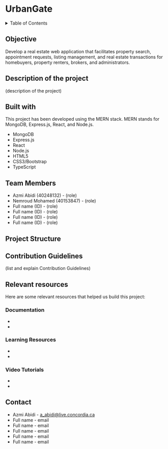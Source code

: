 # UrbanGate
<!-- 
Ideas: 
- add a "go to top" button after each section
- add logos
-->
<details>
<summary>Table of Contents</summary>
    
- [Objective](#Objective)
- [Description of the project](#description-of-the-project)
- [Built with](#built-with)
- [Team Members](#team-members)
- [Project Structure](#project-structure)
- [Contribution Guidelines](#contribution-guidelines)
- [Relevant resources](#relevant-resources)
    - [Documentation](#documentation)
    - [Learning Resources](#learning-resources)
    - [Video Tutorials](#video-tutorials)
- [Contact](#contact)
</details>

## Objective 
Develop a real estate web application that facilitates property search, appointment requests, listing management, and real estate transactions for homebuyers, property renters, brokers, and administrators.

## Description of the project
(description of the project)

## Built with
This project has been developed using the MERN stack. MERN stands for MongoDB, Express.js, React, and Node.js.
<!-- (why using this?) -->
*  MongoDB
*  Express.js
*  React
*  Node.js
*  HTML5
*  CSS3/Bootstrap
*  TypeScript

## Team Members
- Azmi Abidi (40248132) - (role)
- Nemroud Mohamed (40153847) - (role)
- Full name (ID) - (role)
- Full name (ID) - (role)
- Full name (ID) - (role)
- Full name (ID) - (role)

## Project Structure

## Contribution Guidelines
(list and explain Contribution Guidelines)

## Relevant resources 
Here are some relevant resources that helped us build this project:

### Documentation
-
-
### Learning Resources
-
-
### Video Tutorials
-
-

## Contact
* Azmi Abidi - a_abidi@live.concordia.ca
* Full name - email
* Full name - email
* Full name - email
* Full name - email
* Full name - email
